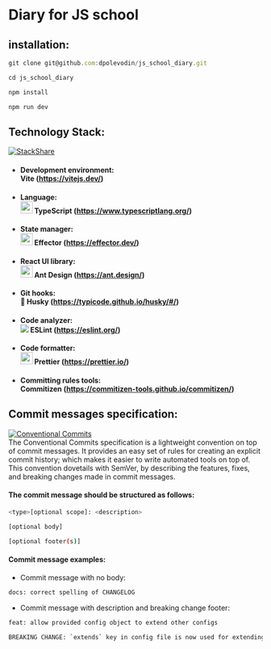 # Diary for JS school

## installation:

```javascript
git clone git@github.com:dpolevodin/js_school_diary.git

cd js_school_diary

npm install

npm run dev
```

## Technology Stack:
[![StackShare](https://img.shields.io/badge/tech-stack-0690fa.svg?style=flat)](https://stackshare.io/stackshare/awesome-stacks)

- #### Development environment: <br>**Vite** (https://vitejs.dev/)
- #### Language:<br><img src="https://upload.wikimedia.org/wikipedia/commons/thumb/4/4c/Typescript_logo_2020.svg/160px-Typescript_logo_2020.svg.png" width="24"> **TypeScript** (https://www.typescriptlang.org/) 
- #### State manager: <br><img src="https://effector.dev/img/comet.png" width="24"> **Effector** (https://effector.dev/) 
- #### React UI library: <br><img src="https://gw.alipayobjects.com/zos/rmsportal/KDpgvguMpGfqaHPjicRK.svg" width="24"> **Ant Design** (https://ant.design/) 
- #### Git hooks: <br>🐶 **Husky** (https://typicode.github.io/husky/#/) 
- #### Code analyzer: <br><img src="https://upload.wikimedia.org/wikipedia/commons/thumb/e/e3/ESLint_logo.svg/24px-ESLint_logo.svg.png?20211012234406"> **ESLint** (https://eslint.org/) 
- #### Code formatter: <br><img src="https://prettier.io/icon.png" width="24"> **Prettier** (https://prettier.io/) 
- #### Committing rules tools: <br> **Commitizen** (https://commitizen-tools.github.io/commitizen/) 

## Commit messages specification:
[![Conventional Commits](https://img.shields.io/badge/Conventional%20Commits-1.0.0-yellow.svg?style=flat-square)](https://conventionalcommits.org)
<br>The Conventional Commits specification is a lightweight convention on top of commit messages. It provides an easy set of rules for creating an explicit commit history; which makes it easier to write automated tools on top of. This convention dovetails with SemVer, by describing the features, fixes, and breaking changes made in commit messages.

#### The commit message should be structured as follows:
```bash
<type>[optional scope]: <description>

[optional body]

[optional footer(s)]
```

#### Commit message examples:
- Commit message with no body:
```bash
docs: correct spelling of CHANGELOG
```
- Commit message with description and breaking change footer:
```bash
feat: allow provided config object to extend other configs

BREAKING CHANGE: `extends` key in config file is now used for extending other config files
```


